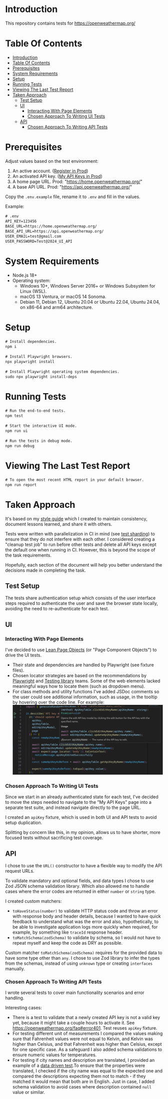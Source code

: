 # Introduction

This repository contains tests for https://openweathermap.org/

# Table Of Contents

- [Introduction](#introduction)
- [Table Of Contents](#table-of-contents)
- [Prerequisites](#prerequisites)
- [System Requirements](#system-requirements)
- [Setup](#setup)
- [Running Tests](#running-tests)
- [Viewing The Last Test Report](#viewing-the-last-test-report)
- [Taken Approach](#taken-approach)
  - [Test Setup](#test-setup)
  - [UI](#ui)
    - [Interacting With Page Elements](#interacting-with-page-elements)
    - [Chosen Approach To Writing UI Tests](#chosen-approach-to-writing-ui-tests)
  - [API](#api)
    - [Chosen Approach To Writing API Tests](#chosen-approach-to-writing-api-tests)

# Prerequisites

Adjust values based on the test environment:

1. An active account. ([Register in Prod](https://home.openweathermap.org/users/sign_up))
2. An activated API key. ([My API Keys in Prod](https://home.openweathermap.org/api_keys))
3. A home page URL. Prod: "https://home.openweathermap.org/"
4. A base API URL. Prod: "https://api.openweathermap.org/"

Copy the `.env.example` file, rename it to `.env` and fill in the values.

Example:

```Shell
# .env
API_KEY=123456
BASE_URL=https://home.openweathermap.org/
BASE_API_URL=https://api.openweathermap.org/
USER_EMAIL=test@gmail.com
USER_PASSWORD=Test@2024_UI_API
```

# System Requirements

- Node.js 18+
- Operating system:
  - Windows 10+, Windows Server 2016+ or Windows Subsystem for Linux (WSL).
  - macOS 13 Ventura, or macOS 14 Sonoma.
  - Debian 11, Debian 12, Ubuntu 20.04 or Ubuntu 22.04, Ubuntu 24.04, on x86-64 and arm64 architecture.

# Setup

```Shell
# Install dependencies.
npm i

# Install Playwright browsers.
npx playwright install

# Install Playwright operating system dependencies.
sudo npx playwright install-deps
```

# Running Tests

```Shell
# Run the end-to-end tests.
npm test

# Start the interactive UI mode.
npm run ui

# Run the tests in debug mode.
npm run debug
```

# Viewing The Last Test Report

```Shell
# To open the most recent HTML report in your default browser.
npm run report
```

# Taken Approach

It's based on my [style guide](https://github.com/LinkPovilas/end-to-end-test-guides/blob/main/docs/playwright-style-guide.md) which I created to maintain consistency, document lessons learned, and share it with others.

Tests were written with parallelization in CI in mind (see [test sharding](https://playwright.dev/docs/test-sharding)) to ensure that they do not interfere with each other. I considered creating a "cleanup test job" to run before other tests and delete all API keys except the default one when running in CI. However, this is beyond the scope of the task requirements.

Hopefully, each section of the document will help you better understand the decisions made in completing the task.

## Test Setup

The tests share authentication setup which consists of the user interface steps required to authenticate the user and save the browser state locally, avoiding the need to re-authenticate for each test.

## UI

### Interacting With Page Elements

I've decided to use [Lean Page Objects](https://github.com/LinkPovilas/end-to-end-test-guides/blob/main/docs/playwright-style-guide.md#page-objects) (or "Page Component Objects") to drive the UI tests.

- Their state and dependencies are handled by Playwright (see fixture files).
- Chosen locator strategies are based on the recommendations by [Playwright](https://playwright.dev/docs/locators#locate-by-role) and [Testing library](https://testing-library.com/docs/queries/about#priority) teams. Some of the web elements lacked meaningful ways how to locate them (such as dropdown menu).
- For class methods and utility functions I've added JSDoc comments so the user could see additional information, such as usage, in the tooltip by hovering over the code line. For example: ![tooltip](./docs/tooltip.png)

### Chosen Approach To Writing UI Tests

Since we start in an already authenticated state for each test, I've decided to move the steps needed to navigate to the "My API Keys" page into a separate test suite, and instead navigate directly to the page URL.

I created an `apiKey` fixture, which is used in both UI and API tests to avoid setup duplication.

Splitting by concern like this, in my opinion, allows us to have shorter, more focused tests without sacrificing test coverage.

## API

I chose to use the `URL()` constructor to have a flexible way to modify the API request URLs.

To validate mandatory and optional fields, and data types I chose to use Zod JSON schema validation library. Which also allowed me to handle cases where the error codes are returned in either `number` or `string` type.

I created custom matchers:

- `toHaveStatus(number)` to validate HTTP status code and throw an error with response body and header details, because I wanted to have quick feedback to understand what was the error and also, hypothetically, to be able to investigate application logs more quickly when required, for example, by something like `traceId` response header.
- `toMatchSchema(zodSchema)` to validate by schema, so I would not have to repeat myself and keep the code as DRY as possible.

Custom matcher `toMatchSchema(zodSchema)` requires for the provided data to have some type other than `any`. I chose to use Zod library to infer the types from the schemas, instead of using `unknown` type or creating `interfaces` manually.

### Chosen Approach To Writing API Tests

I wrote several tests to cover main functionality scenarios and error handling.

Interesting cases:

- There is a test to validate that a newly created API key is not a valid key yet, because it might take a couple hours to activate it. See https://openweathermap.org/faq#error401. Test reuses `apiKey` fixture.
- For testing different unit of measurements I compared the values making sure that Fahrenheit values were not equal to Kelvin, and Kelvin was higher than Celsius, and that Fahrenheit was higher than Celsius, except for one specific case. As a safeguard I also added schema validations to ensure numeric values for temperatures.
- For testing if city names and description are translated, I provided an example of a [data driven test](https://playwright.dev/docs/test-parameterize#parameterized-tests).To ensure that the properties were translated, I checked if the city name was equal to the expected one and compared the descriptions expecting them not to match - if they matched it would mean that both are in English. Just in case, I added schema validation to avoid cases where description contained `null` value or similar.
